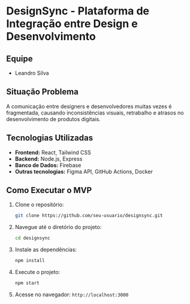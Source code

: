 # **DesignSync - Plataforma de Integração entre Design e Desenvolvimento**

## **Equipe**
- Leandro Silva
 
## **Situação Problema**
A comunicação entre designers e desenvolvedores muitas vezes é fragmentada, causando inconsistências visuais, retrabalho e atrasos no desenvolvimento de produtos digitais.

## **Tecnologias Utilizadas**
- **Frontend:** React, Tailwind CSS
- **Backend:** Node.js, Express
- **Banco de Dados:** Firebase
- **Outras tecnologias:** Figma API, GitHub Actions, Docker

## **Como Executar o MVP**
1. Clone o repositório:
   ```bash
   git clone https://github.com/seu-usuario/designsync.git
   ```
2. Navegue até o diretório do projeto:
   ```bash
   cd designsync
   ```
3. Instale as dependências:
   ```bash
   npm install
   ```
4. Execute o projeto:
   ```bash
   npm start
   ```
5. Acesse no navegador: `http://localhost:3000`
